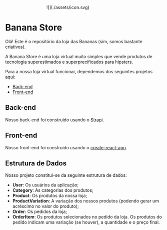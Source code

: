 <div style="max-width: 240px; margin: 0 auto; display: block;">
![](./assets/icon.svg)
</div>

# Banana Store

Olá! Este é o repositório da loja das Bananas (sim, somos bastante criativos).

A Banana Store é uma loja virtual muito simples que vende produtos de tecnologia superestimados e superprecificados para hipsters.

Para a nossa loja virtual funcionar, dependemos dos seguintes projetos aqui:

- [Back-end](./packages/backend/)
- [Front-end](./packages/frontend/)

## Back-end

Nosso back-end foi construído usando o [Strapi](https://strapi.io/).

## Front-end

Nosso front-end foi construído usando o [create-react-app](https://create-react-app.dev/).

## Estrutura de Dados

Nosso projeto constitui-se da seguinte estrutura de dados:

- **User**: Os usuários da aplicação;
- **Category**: As categorias dos produtos;
- **Product**: Os produtos da nossa loja;
- **ProductVariation**: A variação dos nossos produtos (podendo gerar um acréscimo no valor do produto);
- **Order**: Os pedidos da loja;
- **OrderItem**: Os produtos selecionados no pedido da loja. Os produtos do pedido indicam uma variação (se houver), a quantidade e o preço final.
